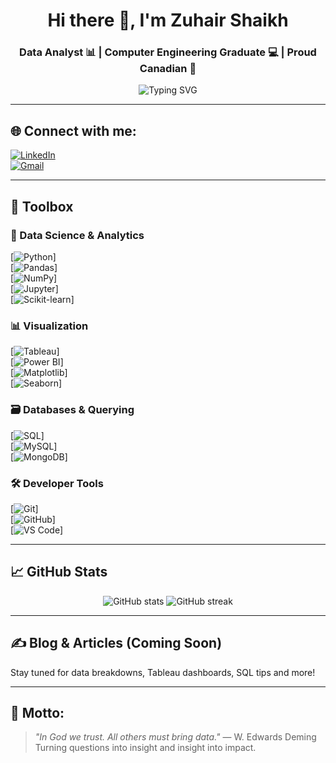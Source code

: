 <h1 align="center">Hi there 👋, I'm Zuhair Shaikh</h1>
<h3 align="center">Data Analyst 📊 | Computer Engineering Graduate 💻 | Proud Canadian 🍁</h3>

<p align="center">
  <img src="https://readme-typing-svg.demolab.com?font=Fira+Code&pause=1000&color=F76D47&center=true&vCenter=true&width=435&lines=Turning+data+into+insightful+stories.;Always+curious%2C+always+analyzing." alt="Typing SVG" />
</p>

---

## 🌐 Connect with me:
[![LinkedIn](https://img.shields.io/badge/LinkedIn-%230077B5.svg?style=for-the-badge&logo=linkedin&logoColor=white)](https://www.linkedin.com/in/zuhair-shaikh/)  
[![Gmail](https://img.shields.io/badge/Gmail-D14836.svg?style=flat-square&logo=gmail&logoColor=white)](mailto:zuhairshaikh98@gmail.com)

---

## 🔧 Toolbox

### 🧠 Data Science & Analytics  
[![Python](https://img.shields.io/badge/Python-3776AB?style=for-the-badge&logo=python&logoColor=white)]  
[![Pandas](https://img.shields.io/badge/Pandas-150458?style=for-the-badge&logo=pandas&logoColor=white)]  
[![NumPy](https://img.shields.io/badge/Numpy-013243?style=for-the-badge&logo=numpy&logoColor=white)]  
[![Jupyter](https://img.shields.io/badge/Jupyter-F37626.svg?style=for-the-badge&logo=Jupyter&logoColor=white)]  
[![Scikit-learn](https://img.shields.io/badge/scikit_learn-F7931E?style=for-the-badge&logo=scikit-learn&logoColor=white)]

### 📊 Visualization  
[![Tableau](https://img.shields.io/badge/Tableau-E97627?style=for-the-badge&logo=Tableau&logoColor=white)]  
[![Power BI](https://img.shields.io/badge/Power%20BI-F2C811?style=for-the-badge&logo=powerbi&logoColor=black)]  
[![Matplotlib](https://img.shields.io/badge/Matplotlib-11557C?style=for-the-badge&logo=Matplotlib&logoColor=white)]  
[![Seaborn](https://img.shields.io/badge/Seaborn-3776AB?style=for-the-badge&logo=python&logoColor=white)]

### 🗃️ Databases & Querying  
[![SQL](https://img.shields.io/badge/SQL-4479A1?style=for-the-badge&logo=postgresql&logoColor=white)]  
[![MySQL](https://img.shields.io/badge/MySQL-00000F?style=for-the-badge&logo=mysql&logoColor=white)]  
[![MongoDB](https://img.shields.io/badge/MongoDB-4EA94B?style=for-the-badge&logo=mongodb&logoColor=white)]

### 🛠️ Developer Tools  
[![Git](https://img.shields.io/badge/Git-F05032?style=for-the-badge&logo=git&logoColor=white)]  
[![GitHub](https://img.shields.io/badge/GitHub-181717?style=for-the-badge&logo=github&logoColor=white)]  
[![VS Code](https://img.shields.io/badge/VSCode-007ACC?style=for-the-badge&logo=visual-studio-code&logoColor=white)]

---

## 📈 GitHub Stats

<p align="center">
  <img src="https://github-readme-stats.vercel.app/api?username=zuhairshaikh&show_icons=true&theme=radical" alt="GitHub stats" />
  <img src="https://github-readme-streak-stats.herokuapp.com/?user=zuhairshaikh&theme=radical" alt="GitHub streak" />
</p>

---

## ✍️ Blog & Articles (Coming Soon)
Stay tuned for data breakdowns, Tableau dashboards, SQL tips and more!

---

## 🧭 Motto:
> *"In God we trust. All others must bring data."* — W. Edwards Deming  
> Turning questions into insight and insight into impact.

<!-- Proudly created with GPRM (https://gprm.itsvg.in) -->
